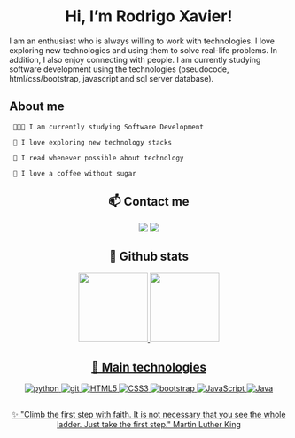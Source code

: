 <h1 align="center"> Hi, I’m Rodrigo Xavier! </h1>


I am an enthusiast who is always willing to work with technologies. I love exploring new technologies and using them to solve real-life problems. In addition, I also enjoy connecting with people. I am currently studying software development using the technologies (pseudocode, html/css/bootstrap, javascript and sql server database). 



<h2> About me </h2>


<p align="center">

     👨🏾‍💻 I am currently studying Software Development
       
     🧵 I love exploring new technology stacks
     
     📰 I read whenever possible about technology
     
     🍵 I love a coffee without sugar

<p />


<h2 align="center"> 📫 Contact me </h2>

<p align="center">   
  <a href="mailto:rodrigomxsantos@gmail.com" target="_blank"><img src="https://img.shields.io/badge/-Email-0D1117?style=for-the-badge&logo=gmail&logoColor=F0DB4F"></a>
  <a href="https://twitter.com/rxaviersantos/" target="_blank"><img src="https://img.shields.io/badge/Twitter-0D1117?style=for-the-badge&logo=twitter&logoColor=F0DB4F"></a>
</p>

<h2 align="center"> 🚦 Github stats</h2>


<div align="center">
  <a href="https://github.com/rodrigoxaviersantos">
  <img height="125em" src="https://github-readme-stats.vercel.app/api?username=rodrigoxaviersantos&show_icons=true&theme=apprentice&include_all_commits=true&count_private=true"/>
  <img height="125em" src="https://github-readme-stats.vercel.app/api/top-langs/?username=rodrigoxaviersantos&layout=compact&langs_count=7&theme=apprentice"/>
</div>

<h2 align="center">  🧵 Main technologies</h2>  

<div align="center">
     

![python](https://img.shields.io/badge/-python-grey?style=for-the-badge&logo=python&logoColor=white&labelColor=0D1117)
![git](https://img.shields.io/badge/-git-grey?style=for-the-badge&logo=git&logoColor=white&labelColor=0D1117)
![HTML5](https://img.shields.io/badge/html%205-grey?style=for-the-badge&logo=html5&logoColor=white&labelColor=0D1117)
![CSS3](https://img.shields.io/badge/css%203-grey?style=for-the-badge&logo=css3&logoColor=white&labelColor=0D1117)
![bootstrap](https://img.shields.io/badge/-bootstrap-grey?style=for-the-badge&logo=bootstrap&logoColor=white&labelColor=0D1117)
![JavaScript](https://img.shields.io/badge/-JavaScript-grey?style=for-the-badge&logo=javascript&logoColor=white&labelColor=0D1117)
![Java](https://img.shields.io/badge/java-grey.svg?style=for-the-badge&logo=java&logoColor=white&labelColor=0D1117)

  
</div>
  



     

##


##  
## 

<p align="center">
 ✨ "Climb the first step with faith. It is not necessary that you see the whole ladder. Just take the first step."   Martin Luther King   
<p />


  
  
  
  
  
  
  
  
  
  
<!---
rodrigoxaviersantos/rodrigoxaviersantos is a ✨ special ✨ repository because its `README.md` (this file) appears on your GitHub profile.
You can click the Preview link to take a look at your changes.
- 👋 Hi, I’m @rodrigoxaviersantos
- 👀 I’m interested in ...
- 🌱 I’m currently learning ...
- 💞️ I’m looking to collaborate on ...

<p align="center">
🧔🏾‍♂️Personal stuff
<p />

--->
